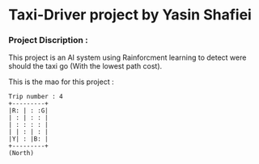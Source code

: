 # Taxi-Driver project by Yasin Shafiei

### Project Discription :
  This project is an AI system using Rainforcment learning to detect were should the taxi go (With the lowest path cost). 
  
  This is the mao for this project :
  ```
  Trip number : 4
+---------+
|R: | : :G|
| : | : : |
| : : : : |
| | : | : |
|Y| : |B: |
+---------+
  (North)
  ```
